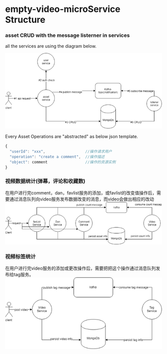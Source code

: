 # empty-video-microService Structure
### asset CRUD with the message listerner in services
all the services are using the diagram below.

![ad](img/asset-operation-diagram.png)  

Every Asset Operations are "abstracted" as below json template.
```javascript
{
  "userId": "xxx",                  //操作请求用户
  "operation": "create a comment",  //操作描述
  "object": comment                 //操作的资源实例
}
```
### 视频数据统计(弹幕，评论和收藏数)
在用户进行完comment，dan，favlist服务的添加，或favlist的改变值操作后，需要通过消息队列向video服务发布数据改变的消息，而video会做出相应的改动
![flow](img/video-count-diagram.png)
### 视频标签统计
在用户进行完video服务的添加或更改操作后，需要把把这个操作通过消息队列发布给tag服务。
![flow](img/video-tag-diagram.png)
